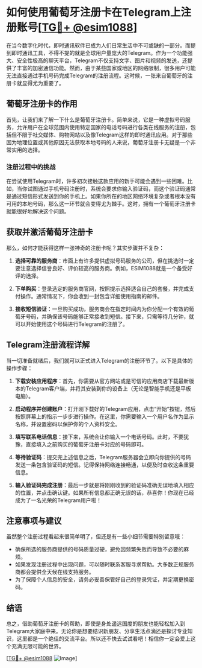 # 如何使用葡萄牙注册卡在Telegram上注册账号[[TG💪+ @esim1088](https://t.me/s/esim1088)]

在当今数字化时代，即时通讯软件已成为人们日常生活中不可或缺的一部分。而提到即时通讯工具，不得不提的就是全球用户量庞大的Telegram。作为一个功能强大、安全性极高的聊天平台，Telegram不仅支持文字、图片和视频的发送，还提供了丰富的加密通信功能。然而，由于某些国家或地区的网络限制，很多用户可能无法直接通过手机号码完成Telegram的注册流程。这时候，一张来自葡萄牙的注册卡就显得尤为重要了。

## 葡萄牙注册卡的作用

首先，让我们来了解一下什么是葡萄牙注册卡。简单来说，它是一种虚拟号码服务，允许用户在全球范围内使用特定国家的电话号码进行各类在线服务的注册，包括但不限于社交媒体、购物网站以及像Telegram这样的即时通讯应用。对于那些因为地理位置或其他原因无法获取本地号码的人来说，葡萄牙注册卡无疑是一个非常实用的选择。

### 注册过程中的挑战

在尝试使用Telegram时，许多初次接触这款应用的新手可能会遇到一些困难。比如，当你试图通过手机号码注册时，系统会要求你输入验证码，而这个验证码通常是通过短信形式发送到你的手机上。如果你所在的地区网络环境复杂或者根本没有可用的本地号码，那么这一环节就会变得尤为棘手。这时，拥有一个葡萄牙注册卡就能很好地解决这个问题。

## 获取并激活葡萄牙注册卡

那么，如何才能获得这样一张神奇的注册卡呢？其实步骤并不复杂：

1. **选择可靠的服务商**：市面上有许多提供虚拟号码服务的公司，但在挑选时一定要注意选择信誉良好、评价较高的服务商。例如，ESIM1088就是一个备受好评的选择。
   
2. **下单购买**：登录选定的服务商官网，按照提示选择适合自己的套餐，并完成支付操作。通常情况下，你会收到一封包含详细使用指南的邮件。

3. **接收短信验证**：一旦购买成功，服务商会在指定时间内为你分配一个有效的葡萄牙号码，并确保该号码能够正常接收到短信。接下来，只需等待几分钟，就可以开始使用这个号码进行Telegram的注册了。

## Telegram注册流程详解

当一切准备就绪后，我们就可以正式进入Telegram的注册环节了。以下是具体的操作步骤：

1. **下载安装应用程序**：首先，你需要从官方网站或是可信的应用商店下载最新版本的Telegram客户端，并将其安装到你的设备上（无论是智能手机还是平板电脑）。

2. **启动程序并创建账户**：打开刚下载好的Telegram应用，点击“开始”按钮，然后按照屏幕上的指示一步步进行操作。在这里，你需要输入一个用户名作为显示名称，并设置密码以保护你的个人资料安全。

3. **填写联系电话信息**：接下来，系统会让你输入一个电话号码。此时，不要犹豫，直接填入之前购买的葡萄牙注册卡对应的号码即可。

4. **等待验证码**：提交完上述信息之后，Telegram服务器会立即向你提供的号码发送一条包含验证码的短信。记得保持网络连接畅通，以便及时查收这条重要信息。

5. **输入验证码完成注册**：最后一步就是将刚刚收到的验证码准确无误地填入相应的位置，并点击确认键。如果所有信息都正确无误的话，恭喜你！你现在已经成为了一名光荣的Telegram用户啦！

## 注意事项与建议

虽然整个注册过程看起来很简单明了，但还是有一些小细节需要特别留意哦：

- 确保所选的服务商提供的号码质量过硬，避免因频繁失败而导致不必要的麻烦。
- 如果发现注册过程中出现问题，可以随时联系客服寻求帮助。大多数正规服务商都会提供全天候在线支持服务。
- 为了保障个人信息的安全，请务必妥善保管好自己的登录凭证，并定期更换密码。

## 结语

总之，借助葡萄牙注册卡的帮助，即使是身处遥远国度的朋友也能轻松加入到Telegram大家庭中来。无论你是想要结识新朋友、分享生活点滴还是探讨专业知识，这里都是一个绝佳的交流平台。所以还不快去试试看吧！相信你一定会爱上这个充满无限可能的世界。

[[TG💪+ @esim1088](https://t.me/s/esim1088) ![Image](https://i.postimg.cc/4NQfJmqS/Snipaste-2025-05-13-00-14-12.png)]